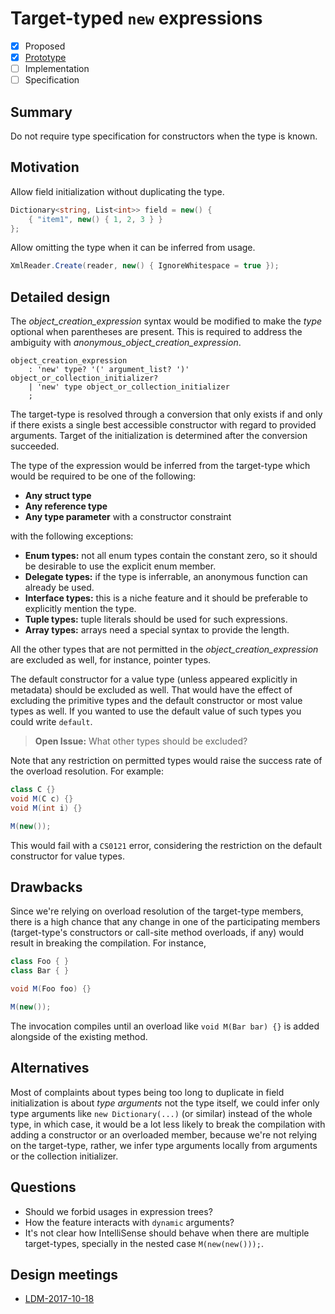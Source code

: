 
# Target-typed `new` expressions

* [x] Proposed
* [x] [Prototype](https://github.com/alrz/roslyn/tree/features/target-typed-new)
* [ ] Implementation
* [ ] Specification

## Summary
[summary]: #summary

Do not require type specification for constructors when the type is known. 

## Motivation
[motivation]: #motivation

Allow field initialization without duplicating the type.
```cs
Dictionary<string, List<int>> field = new() {
    { "item1", new() { 1, 2, 3 } }
};
```
Allow omitting the type when it can be inferred from usage.
```cs
XmlReader.Create(reader, new() { IgnoreWhitespace = true });
```

## Detailed design
[design]: #detailed-design

The *object_creation_expression* syntax would be modified to make the *type* optional when parentheses are present. This is required to address the ambiguity with *anonymous_object_creation_expression*.
```antlr
object_creation_expression
    : 'new' type? '(' argument_list? ')' object_or_collection_initializer?
    | 'new' type object_or_collection_initializer
    ;
```
The target-type is resolved through a conversion that only exists if and only if there exists a single best accessible constructor with regard to provided arguments. Target of the initialization is determined after the conversion succeeded.

The type of the expression would be inferred from the target-type which would be required to be one of the following:

- **Any struct type**
- **Any reference type**
- **Any type parameter** with a constructor constraint

with the following exceptions:

- **Enum types:** not all enum types contain the constant zero, so it should be desirable to use the explicit enum member.
- **Delegate types:** if the type is inferrable, an anonymous function can already be used.
- **Interface types:** this is a niche feature and it should be preferable to explicitly mention the type.
- **Tuple types:** tuple literals should be used for such expressions.
- **Array types:** arrays need a special syntax to provide the length.

All the other types that are not permitted in the *object_creation_expression* are excluded as well, for instance, pointer types.

The default constructor for a value type (unless appeared explicitly in metadata) should be excluded as well. That would have the effect of excluding the primitive types and the default constructor or most value types as well. If you wanted to use the default value of such types you could write `default`.

> **Open Issue:** What other types should be excluded?

Note that any restriction on permitted types would raise the success rate of the overload resolution. For example:
```cs
class C {}
void M(C c) {}
void M(int i) {}

M(new());
```
This would fail with a `CS0121` error, considering the restriction on the default constructor for value types.

## Drawbacks
[drawbacks]: #drawbacks

Since we're relying on overload resolution of the target-type members, there is a high chance that any change in one of the participating members (target-type's constructors or call-site method overloads, if any) would result in breaking the compilation. For instance,
```cs
class Foo { }
class Bar { }

void M(Foo foo) {}

M(new());
```
The invocation compiles until an overload like `void M(Bar bar) {}` is added alongside of the existing method.

## Alternatives
[alternatives]: #alternatives

Most of complaints about types being too long to duplicate in field initialization is about *type arguments* not the type itself, we could infer only type arguments like `new Dictionary(...)` (or similar) instead of the whole type, in which case, it would be a lot less likely to break the compilation with adding a constructor or an overloaded member, because we're not relying on the target-type, rather, we infer type arguments locally from arguments or the collection initializer.

## Questions
[quesions]: #questions

- Should we forbid usages in expression trees?
- How the feature interacts with `dynamic` arguments?
- It's not clear how IntelliSense should behave when there are multiple target-types, specially in the nested case `M(new(new()));`.


## Design meetings

- [LDM-2017-10-18](https://github.com/dotnet/csharplang/blob/master/meetings/2017/LDM-2017-10-18.md#100)
